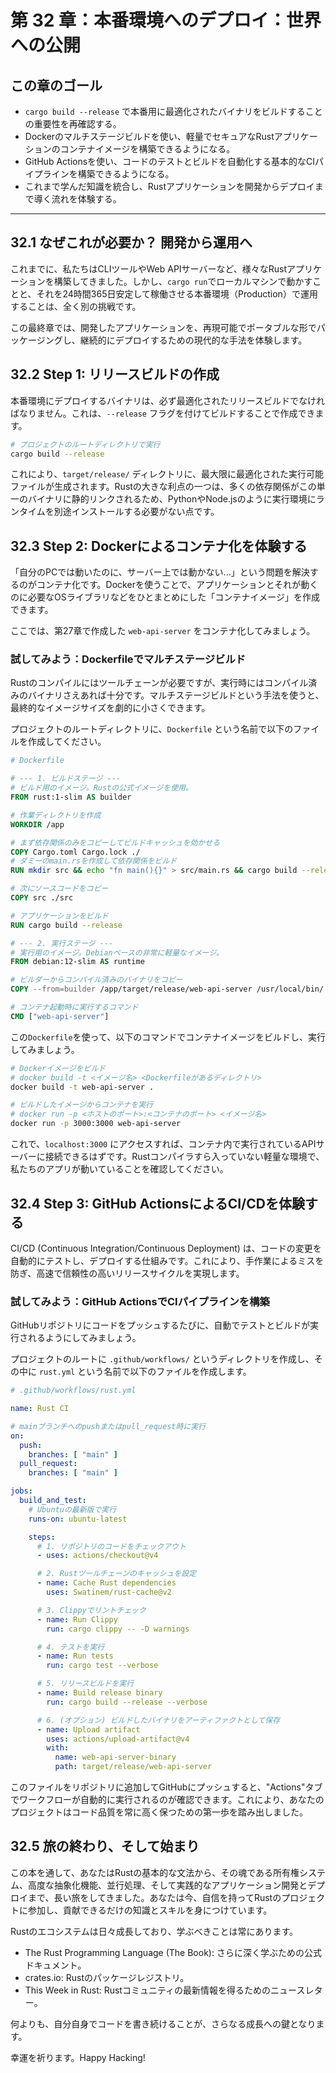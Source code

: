 # 第 32 章：本番環境へのデプロイ：世界への公開

## この章のゴール
- `cargo build --release` で本番用に最適化されたバイナリをビルドすることの重要性を再確認する。
- Dockerのマルチステージビルドを使い、軽量でセキュアなRustアプリケーションのコンテナイメージを構築できるようになる。
- GitHub Actionsを使い、コードのテストとビルドを自動化する基本的なCIパイプラインを構築できるようになる。
- これまで学んだ知識を統合し、Rustアプリケーションを開発からデプロイまで導く流れを体験する。

---

## 32.1 なぜこれが必要か？ 開発から運用へ

これまでに、私たちはCLIツールやWeb APIサーバーなど、様々なRustアプリケーションを構築してきました。しかし、`cargo run`でローカルマシンで動かすことと、それを24時間365日安定して稼働させる本番環境（Production）で運用することは、全く別の挑戦です。

この最終章では、開発したアプリケーションを、再現可能でポータブルな形でパッケージングし、継続的にデプロイするための現代的な手法を体験します。

## 32.2 Step 1: リリースビルドの作成

本番環境にデプロイするバイナリは、必ず最適化されたリリースビルドでなければなりません。これは、`--release` フラグを付けてビルドすることで作成できます。

```bash
# プロジェクトのルートディレクトリで実行
cargo build --release
```

これにより、`target/release/` ディレクトリに、最大限に最適化された実行可能ファイルが生成されます。Rustの大きな利点の一つは、多くの依存関係がこの単一のバイナリに静的リンクされるため、PythonやNode.jsのように実行環境にランタイムを別途インストールする必要がない点です。

## 32.3 Step 2: Dockerによるコンテナ化を体験する

「自分のPCでは動いたのに、サーバー上では動かない...」という問題を解決するのがコンテナ化です。Dockerを使うことで、アプリケーションとそれが動くのに必要なOSライブラリなどをひとまとめにした「コンテナイメージ」を作成できます。

ここでは、第27章で作成した `web-api-server` をコンテナ化してみましょう。

### 試してみよう：Dockerfileでマルチステージビルド

Rustのコンパイルにはツールチェーンが必要ですが、実行時にはコンパイル済みのバイナリさえあれば十分です。マルチステージビルドという手法を使うと、最終的なイメージサイズを劇的に小さくできます。

プロジェクトのルートディレクトリに、`Dockerfile` という名前で以下のファイルを作成してください。

```dockerfile
# Dockerfile

# --- 1. ビルドステージ ---
# ビルド用のイメージ。Rustの公式イメージを使用。
FROM rust:1-slim AS builder

# 作業ディレクトリを作成
WORKDIR /app

# まず依存関係のみをコピーしてビルドキャッシュを効かせる
COPY Cargo.toml Cargo.lock ./
# ダミーのmain.rsを作成して依存関係をビルド
RUN mkdir src && echo "fn main(){}" > src/main.rs && cargo build --release

# 次にソースコードをコピー
COPY src ./src

# アプリケーションをビルド
RUN cargo build --release

# --- 2. 実行ステージ ---
# 実行用のイメージ。Debianベースの非常に軽量なイメージ。
FROM debian:12-slim AS runtime

# ビルダーからコンパイル済みのバイナリをコピー
COPY --from=builder /app/target/release/web-api-server /usr/local/bin/

# コンテナ起動時に実行するコマンド
CMD ["web-api-server"]
```

この`Dockerfile`を使って、以下のコマンドでコンテナイメージをビルドし、実行してみましょう。

```bash
# Dockerイメージをビルド
# docker build -t <イメージ名> <Dockerfileがあるディレクトリ>
docker build -t web-api-server .

# ビルドしたイメージからコンテナを実行
# docker run -p <ホストのポート>:<コンテナのポート> <イメージ名>
docker run -p 3000:3000 web-api-server
```

これで、`localhost:3000` にアクセスすれば、コンテナ内で実行されているAPIサーバーに接続できるはずです。Rustコンパイラすら入っていない軽量な環境で、私たちのアプリが動いていることを確認してください。

## 32.4 Step 3: GitHub ActionsによるCI/CDを体験する

CI/CD (Continuous Integration/Continuous Deployment) は、コードの変更を自動的にテストし、デプロイする仕組みです。これにより、手作業によるミスを防ぎ、高速で信頼性の高いリリースサイクルを実現します。

### 試してみよう：GitHub ActionsでCIパイプラインを構築

GitHubリポジトリにコードをプッシュするたびに、自動でテストとビルドが実行されるようにしてみましょう。

プロジェクトのルートに `.github/workflows/` というディレクトリを作成し、その中に `rust.yml` という名前で以下のファイルを作成します。

```yaml
# .github/workflows/rust.yml

name: Rust CI

# mainブランチへのpushまたはpull_request時に実行
on:
  push:
    branches: [ "main" ]
  pull_request:
    branches: [ "main" ]

jobs:
  build_and_test:
    # Ubuntuの最新版で実行
    runs-on: ubuntu-latest

    steps:
      # 1. リポジトリのコードをチェックアウト
      - uses: actions/checkout@v4

      # 2. Rustツールチェーンのキャッシュを設定
      - name: Cache Rust dependencies
        uses: Swatinem/rust-cache@v2

      # 3. Clippyでリントチェック
      - name: Run Clippy
        run: cargo clippy -- -D warnings

      # 4. テストを実行
      - name: Run tests
        run: cargo test --verbose

      # 5. リリースビルドを実行
      - name: Build release binary
        run: cargo build --release --verbose

      # 6. (オプション) ビルドしたバイナリをアーティファクトとして保存
      - name: Upload artifact
        uses: actions/upload-artifact@v4
        with:
          name: web-api-server-binary
          path: target/release/web-api-server
```

このファイルをリポジトリに追加してGitHubにプッシュすると、"Actions"タブでワークフローが自動的に実行されるのが確認できます。これにより、あなたのプロジェクトはコード品質を常に高く保つための第一歩を踏み出しました。

## 32.5 旅の終わり、そして始まり

この本を通して、あなたはRustの基本的な文法から、その魂である所有権システム、高度な抽象化機能、並行処理、そして実践的なアプリケーション開発とデプロイまで、長い旅をしてきました。あなたは今、自信を持ってRustのプロジェクトに参加し、貢献できるだけの知識とスキルを身につけています。

Rustのエコシステムは日々成長しており、学ぶべきことは常にあります。

- The Rust Programming Language (The Book): さらに深く学ぶための公式ドキュメント。
- crates.io: Rustのパッケージレジストリ。
- This Week in Rust: Rustコミュニティの最新情報を得るためのニュースレター。

何よりも、自分自身でコードを書き続けることが、さらなる成長への鍵となります。

幸運を祈ります。Happy Hacking!


